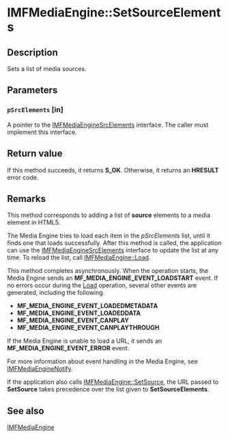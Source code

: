 # IMFMediaEngine::SetSourceElements

## Description

Sets a list of media sources.

## Parameters

### `pSrcElements` [in]

A pointer to the [IMFMediaEngineSrcElements](https://learn.microsoft.com/windows/desktop/api/mfmediaengine/nn-mfmediaengine-imfmediaenginesrcelements) interface. The caller must implement this interface.

## Return value

If this method succeeds, it returns **S_OK**. Otherwise, it returns an **HRESULT** error code.

## Remarks

This method corresponds to adding a list of **source** elements to a media element in HTML5.

The Media Engine tries to load each item in the *pSrcElements* list, until it finds one that loads successfully. After this method is called, the application can use the [IMFMediaEngineSrcElements](https://learn.microsoft.com/windows/desktop/api/mfmediaengine/nn-mfmediaengine-imfmediaenginesrcelements) interface to update the list at any time. To reload the list, call [IMFMediaEngine::Load](https://learn.microsoft.com/windows/desktop/api/mfmediaengine/nf-mfmediaengine-imfmediaengine-load).

This method completes asynchronously. When the operation starts, the Media Engine sends an **MF_MEDIA_ENGINE_EVENT_LOADSTART** event. If no errors occur during the [Load](https://learn.microsoft.com/windows/desktop/api/mfmediaengine/nf-mfmediaengine-imfmediaengine-load) operation, several other events are generated, including the following.

* **MF_MEDIA_ENGINE_EVENT_LOADEDMETADATA**
* **MF_MEDIA_ENGINE_EVENT_LOADEDDATA**
* **MF_MEDIA_ENGINE_EVENT_CANPLAY**
* **MF_MEDIA_ENGINE_EVENT_CANPLAYTHROUGH**

If the Media Engine is unable to load a URL, it sends an **MF_MEDIA_ENGINE_EVENT_ERROR** event.

For more information about event handling in the Media Engine, see [IMFMediaEngineNotify](https://learn.microsoft.com/windows/desktop/api/mfmediaengine/nn-mfmediaengine-imfmediaenginenotify).

If the application also calls [IMFMediaEngine::SetSource](https://learn.microsoft.com/windows/desktop/api/mfmediaengine/nf-mfmediaengine-imfmediaengine-setsource), the URL passed to **SetSource** takes precedence over the list given to **SetSourceElements**.

## See also

[IMFMediaEngine](https://learn.microsoft.com/windows/desktop/api/mfmediaengine/nn-mfmediaengine-imfmediaengine)
